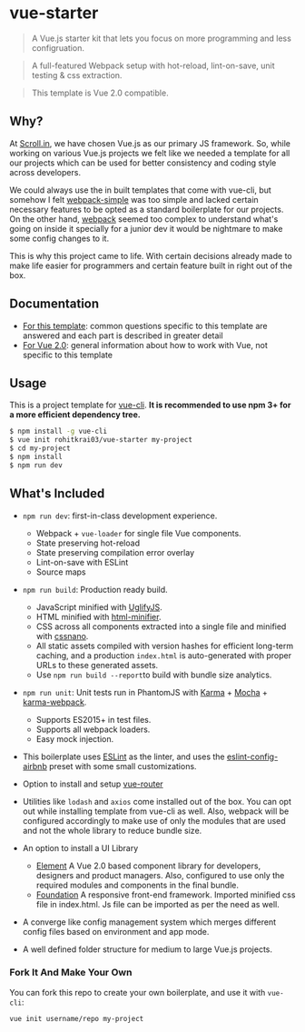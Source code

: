 # vue-starter

> A Vue.js starter kit that lets you focus on more programming and less configruation.

> A full-featured Webpack setup with hot-reload, lint-on-save, unit testing & css extraction.

> This template is Vue 2.0 compatible.


## Why? 

At [Scroll.in](https://scroll.in), we have chosen Vue.js as our primary JS framework. So, while working on various Vue.js projects we felt like we needed a template for all our projects which can be used for better consistency and coding style across developers.

We could always use the in built templates that come with vue-cli, but somehow I felt [webpack-simple](https://github.com/vuejs-templates/webpack-simple) was too simple and lacked certain necessary features to be opted as a standard boilerplate for our projects. On the other hand, [webpack](https://github.com/vuejs-templates/webpack-simple) seemed too complex to understand what's going on inside it specially for a junior dev it would be nightmare to make some config changes to it.

This is why this project came to life. With certain decisions already made to make life easier for programmers and certain feature built in right out of the box.


## Documentation

- [For this template](http://arkpod.in/vue-starter): common questions specific to this template are answered and each part is described in greater detail
- [For Vue 2.0](http://vuejs.org/guide/): general information about how to work with Vue, not specific to this template

## Usage

This is a project template for [vue-cli](https://github.com/vuejs/vue-cli). **It is recommended to use npm 3+ for a more efficient dependency tree.**

``` bash
$ npm install -g vue-cli
$ vue init rohitkrai03/vue-starter my-project
$ cd my-project
$ npm install
$ npm run dev
```

## What's Included

- `npm run dev`: first-in-class development experience.
  - Webpack + `vue-loader` for single file Vue components.
  - State preserving hot-reload
  - State preserving compilation error overlay
  - Lint-on-save with ESLint
  - Source maps

- `npm run build`: Production ready build.
  - JavaScript minified with [UglifyJS](https://github.com/mishoo/UglifyJS2).
  - HTML minified with [html-minifier](https://github.com/kangax/html-minifier).
  - CSS across all components extracted into a single file and minified with [cssnano](https://github.com/ben-eb/cssnano).
  - All static assets compiled with version hashes for efficient long-term caching, and a production `index.html` is auto-generated with proper URLs to these generated assets.
  - Use `npm run build --report`to build with bundle size analytics.

- `npm run unit`: Unit tests run in PhantomJS with [Karma](http://karma-runner.github.io/0.13/index.html) + [Mocha](http://mochajs.org/) + [karma-webpack](https://github.com/webpack/karma-webpack).
  - Supports ES2015+ in test files.
  - Supports all webpack loaders.
  - Easy mock injection.

- This boilerplate uses [ESLint](http://eslint.org/) as the linter, and uses the [eslint-config-airbnb](https://github.com/airbnb/javascript/tree/master/packages/eslint-config-airbnb) preset with some small customizations.

- Option to install and setup [vue-router](https://github.com/vuejs/vue-router)

- Utilities like `lodash` and `axios` come installed out of the box. You can opt out while installing template from vue-cli as well. Also, webpack will be configured accordingly to make use of only the modules that are used and not the whole library to reduce bundle size.

- An option to install a UI Library
  - [Element](http://element.eleme.io/#/en-US) A Vue 2.0 based component library for developers, designers and product managers. Also, configured to use only the required modules and components in the final bundle.
  - [Foundation](http://foundation.zurb.com/) A responsive front-end framework. Imported minified css file in index.html. Js file can be imported as per the need as well.

- A converge like config management system which merges different config files based on environment and app mode.

- A well defined folder structure for medium to large Vue.js projects.


### Fork It And Make Your Own

You can fork this repo to create your own boilerplate, and use it with `vue-cli`:

``` bash
vue init username/repo my-project
```
